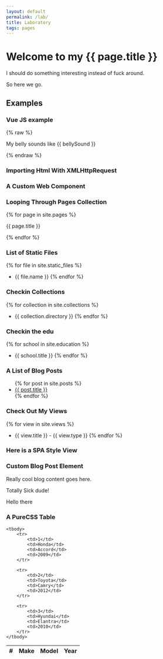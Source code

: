```yaml
---
layout: default
permalink: /lab/
title: Laboratory
tags: pages
---
```


# Welcome to my {{ page.title }}

I should do something interesting instead of fuck around. 

So here we go.

## Examples

### Vue JS example

{% raw %}
<div>
  <p>My belly sounds like {{ bellySound }}</p>
</div>
{% endraw %}


### Importing Html With XMLHttpRequest

<!-- div w3-include-html="/assets/components/thing.html"></div -->


### A Custom Web Component

<kf-shadow-test>
</kf-shadow-test>

<simple-counter>
</simple-counter>

<complex-counter>
</complex-counter>

### Looping Through Pages Collection

{% for page in site.pages %}
  <p>{{ page.title }} </p>
{% endfor %}

### List of Static Files

{% for file in site.static_files %}
  - {{  file.name }}
{% endfor %}

### Checkin Collections

{% for collection in site.collections %}
  - {{  collection.directory }} 
{% endfor %}

### Checkin the edu

{% for school in site.education %}
  - {{  school.title }} 
{% endfor %}

### A List of Blog Posts

<ul>
  {% for post in site.posts %}
    <li>
      <a href="{{ post.url }}">{{ post.title }}</a>
    </li>
  {% endfor %}
</ul>

### Check Out My Views

{% for view in site.views %}
  - {{  view.title }} - {{ view.type }}
{% endfor %}

### Here is a SPA Style View

<killer-view></killer-view>

### Custom Blog Post Element

<blog-post title="I am a blog title">
  <p>Really cool blog content goes here.</p>
  <p>Totally Sick dude!</p>
</blog-post>

<div id="apply-test">
  Hello there
</div>

### A PureCSS Table

<table class="pure-table">
    <thead>
        <tr>
            <th>#</th>
            <th>Make</th>
            <th>Model</th>
            <th>Year</th>
        </tr>
    </thead>

    <tbody>
        <tr>
            <td>1</td>
            <td>Honda</td>
            <td>Accord</td>
            <td>2009</td>
        </tr>

        <tr>
            <td>2</td>
            <td>Toyota</td>
            <td>Camry</td>
            <td>2012</td>
        </tr>

        <tr>
            <td>3</td>
            <td>Hyundai</td>
            <td>Elantra</td>
            <td>2010</td>
        </tr>
    </tbody>
</table>